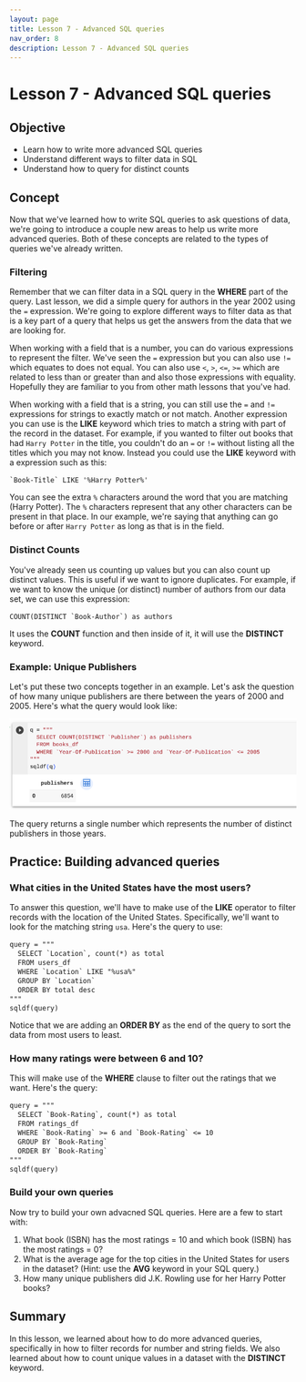 ```yaml
---
layout: page
title: Lesson 7 - Advanced SQL queries
nav_order: 8
description: Lesson 7 - Advanced SQL queries
---
```

# Lesson 7 - Advanced SQL queries

## Objective

- Learn how to write more advanced SQL queries
- Understand different ways to filter data in SQL
- Understand how to query for distinct counts

## Concept

Now that we've learned how to write SQL queries to ask questions of data, we're going to introduce a couple new areas to help us write more advanced queries.  Both of these concepts are related to the types of queries we've already written.

### Filtering

Remember that we can filter data in a SQL query in the **WHERE** part of the query.  Last lesson, we did a simple query for authors in the year 2002 using the `=` expression.  We're going to explore different ways to filter data as that is a key part of a query that helps us get the answers from the data that we are looking for.

When working with a field that is a number, you can do various expressions to represent the filter.  We've seen the `=` expression but you can also use `!=` which equates to does not equal.  You can also use `<`, `>`, `<=`, `>=` which are related to less than or greater than and also those expressions with equality.  Hopefully they are familiar to you from other math lessons that you've had.

When working with a field that is a string, you can still use the `=` and `!=` expressions for strings to exactly match or not match.  Another expression you can use is the **LIKE** keyword which tries to match a string with part of the record in the dataset.  For example, if you wanted to filter out books that had `Harry Potter` in the title, you couldn't do an `=` or `!=` without listing all the titles which you may not know.  Instead you could use the **LIKE** keyword with a expression such as this:
```
`Book-Title` LIKE '%Harry Potter%'
```
You can see the extra `%` characters around the word that you are matching (Harry Potter).  The `%` characters represent that any other characters can be present in that place.  In our example, we're saying that anything can go before or after `Harry Potter` as long as that is in the field.   

### Distinct Counts

You've already seen us counting up values but you can also count up distinct values.  This is useful if we want to ignore duplicates.  For example, if we want to know the unique (or distinct) number of authors from our data set, we can use this expression:
```
COUNT(DISTINCT `Book-Author`) as authors
```
It uses the **COUNT** function and then inside of it, it will use the **DISTINCT** keyword.

### Example: Unique Publishers

Let's put these two concepts together in an example.  Let's ask the question of how many unique publishers are there between the years of 2000 and 2005.  Here's what the query would look like:

![image](images/07-distinct_publishers_query.png)

The query returns a single number which represents the number of distinct publishers in those years.

## Practice: Building advanced queries

### What cities in the United States have the most users?

To answer this question, we'll have to make use of the **LIKE** operator to filter records with the location of the United States.  Specifically, we'll want to look for the matching string `usa`.  Here's the query to use:
```
query = """
  SELECT `Location`, count(*) as total
  FROM users_df
  WHERE `Location` LIKE "%usa%"
  GROUP BY `Location`
  ORDER BY total desc
"""
sqldf(query)
```
Notice that we are adding an **ORDER BY** as the end of the query to sort the data from most users to least.

### How many ratings were between 6 and 10?

This will make use of the **WHERE** clause to filter out the ratings that we want.  Here's the query:
```
query = """
  SELECT `Book-Rating`, count(*) as total
  FROM ratings_df
  WHERE `Book-Rating` >= 6 and `Book-Rating` <= 10
  GROUP BY `Book-Rating`
  ORDER BY `Book-Rating`
"""
sqldf(query)
```

### Build your own queries

Now try to build your own advacned SQL queries.  Here are a few to start with:
1. What book (ISBN) has the most ratings = 10 and which book (ISBN) has the most ratings = 0?
2. What is the average age for the top cities in the United States for users in the dataset? (Hint: use the **AVG** keyword in your SQL query.)
3. How many unique publishers did J.K. Rowling use for her Harry Potter books?

## Summary
In this lesson, we learned about how to do more advanced queries, specifically in how to filter records for number and string fields.  We also learned about how to count unique values in a dataset with the **DISTINCT** keyword.
